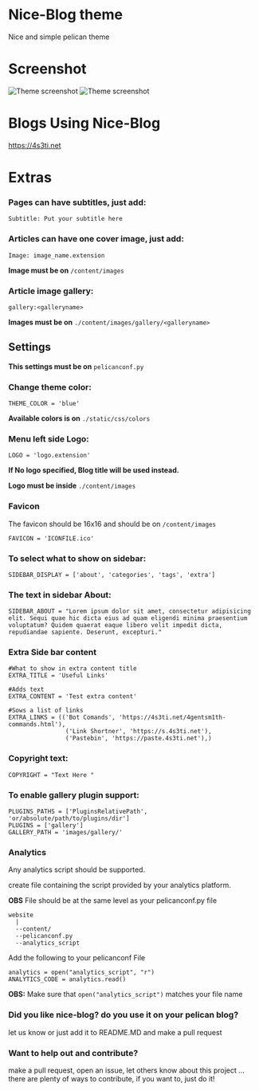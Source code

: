 # Nice-Blog theme
Nice and simple pelican theme

# Screenshot
![Theme screenshot](screenshot.png) ![Theme screenshot](screenshot2.png)

# Blogs Using Nice-Blog

https://4s3ti.net

# Extras

### Pages can have subtitles, just add:
```
Subtitle: Put your subtitle here
```

### Articles can have one cover image, just add:
```
Image: image_name.extension
```
**Image must be on** `/content/images`

### Article image gallery:
```
gallery:<galleryname>
```
**Images must be on** `./content/images/gallery/<galleryname>`

## Settings

**This settings must be on** `pelicanconf.py`

### Change theme color:
```
THEME_COLOR = 'blue'
```
**Available colors is on** `./static/css/colors`

### Menu left side Logo:
```
LOGO = 'logo.extension'
```
**If No logo specified, Blog title will be used instead.**

**Logo must be inside** `./content/images`

### Favicon

The favicon should be 16x16 and should be on `/content/images`

`FAVICON = 'ICONFILE.ico'`

### To select what to show on sidebar:
```
SIDEBAR_DISPLAY = ['about', 'categories', 'tags', 'extra']
```

### The text in sidebar About:
```
SIDEBAR_ABOUT = "Lorem ipsum dolor sit amet, consectetur adipisicing elit. Sequi quae hic dicta eius ad quam eligendi minima praesentium voluptatum? Quidem quaerat eaque libero velit impedit dicta, repudiandae sapiente. Deserunt, excepturi."
```

### Extra Side bar content

```
#What to show in extra content title
EXTRA_TITLE = 'Useful Links'

#Adds text
EXTRA_CONTENT = 'Test extra content'

#Sows a list of links
EXTRA_LINKS = (('Bot Comands', 'https://4s3ti.net/4gentsm1th-commands.html'),
                ('Link Shortner', 'https://s.4s3ti.net'),
                ('Pastebin', 'https://paste.4s3ti.net'),)
```


### Copyright text:
```
COPYRIGHT = "Text Here "
```

### To enable gallery plugin support:
```
PLUGINS_PATHS = ['PluginsRelativePath', 'or/absolute/path/to/plugins/dir']
PLUGINS = ['gallery']
GALLERY_PATH = 'images/gallery/'
```

### Analytics

Any analytics script should be supported.

create file containing the script provided by your analytics platform.

**OBS** File should be at the same level as your pelicanconf.py file
```
website
  |
  --content/
  --pelicanconf.py
  --analytics_script
```
Add the following to your pelicanconf File

```
analytics = open("analytics_script", "r")
ANALYTICS_CODE = analytics.read()
```
**OBS:** Make sure that `open("analytics_script")` matches your file name



### Did you like nice-blog? do you use it on your pelican blog?

let us know or just add it to README.MD and make a pull request

### Want to help out and contribute?

make a pull request, open an issue, let others know about this project ... there are plenty of ways to contribute, if you want to, just do it!
